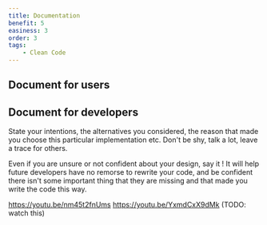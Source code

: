 ```yaml
---
title: Documentation
benefit: 5
easiness: 3
order: 3
tags:
    - Clean Code
---
```


## Document for users

## Document for developers

State your intentions, the alternatives you considered, the reason that made you choose this particular implementation etc. Don't be shy, talk a lot, leave a trace for others.

Even if you are unsure or not confident about your design, say it ! It will help future developers have no remorse to rewrite your code, and be confident there isn't some important thing that they are missing and that made you write the code this way.

https://youtu.be/nm45t2fnUms
https://youtu.be/YxmdCxX9dMk (TODO: watch this)